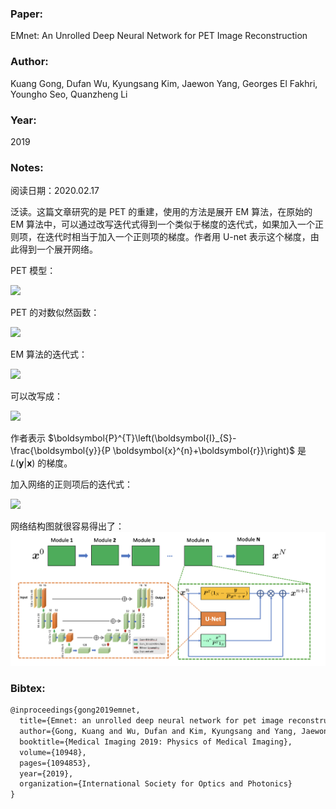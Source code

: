 ### Paper:

EMnet: An Unrolled Deep Neural Network for PET Image Reconstruction

### Author:

Kuang Gong, Dufan Wu, Kyungsang Kim, Jaewon Yang, Georges El Fakhri, Youngho Seo, Quanzheng Li

### Year:

2019

### Notes:

阅读日期：2020.02.17

泛读。这篇文章研究的是 PET 的重建，使用的方法是展开 EM 算法，在原始的 EM 算法中，可以通过改写迭代式得到一个类似于梯度的迭代式，如果加入一个正则项，在迭代时相当于加入一个正则项的梯度。作者用 U-net 表示这个梯度，由此得到一个展开网络。

PET 模型：

<img src="http://latex.codecogs.com/svg.latex? \overline{\boldsymbol{y}}=\boldsymbol{P} \boldsymbol{x}+\boldsymbol{r}" border="0"/>

PET 的对数似然函数：

<img src="http://latex.codecogs.com/svg.latex? L(\boldsymbol{y} | \boldsymbol{x})=\sum_{i=1}^{M} y_{i} \log \bar{y}_{i}-\bar{y}_{i}-\log y_{i} !" border="0"/>

EM 算法的迭代式：

<img src="http://latex.codecogs.com/svg.latex? \boldsymbol{x}^{n+1}=\frac{\boldsymbol{x}^{n}}{\boldsymbol{P}^{T} \boldsymbol{I}_{S}} \boldsymbol{P}^{T} \frac{\boldsymbol{y}}{\boldsymbol{P} \boldsymbol{x}^{n}+\boldsymbol{r}}" border="0"/>



可以改写成：

<img src="http://latex.codecogs.com/svg.latex? \boldsymbol{x}^{n+1}=\boldsymbol{x}^{n}-\frac{\boldsymbol{x}^{n}}{\boldsymbol{P}^{T} \boldsymbol{I}_{S}}\left[\boldsymbol{P}^{T}\left(\boldsymbol{I}_{S}-\frac{\boldsymbol{y}}{\boldsymbol{P} \boldsymbol{x}^{n}+\boldsymbol{r}}\right)\right." border="0"/>

作者表示 $\boldsymbol{P}^{T}\left(\boldsymbol{I}_{S}-\frac{\boldsymbol{y}}{P \boldsymbol{x}^{n}+\boldsymbol{r}}\right)$ 是 $L(\boldsymbol{y} | \boldsymbol{x})$ 的梯度。

加入网络的正则项后的迭代式：

<img src="http://latex.codecogs.com/svg.latex? \boldsymbol{x}^{n+1}=\left\{\boldsymbol{x}^{n}-\alpha^{n} \frac{\boldsymbol{x}^{n}}{\boldsymbol{P}^{T} \boldsymbol{I}_{S}}\left[\boldsymbol{P}^{T}\left(\boldsymbol{I}_{S}-\frac{\boldsymbol{y}}{\boldsymbol{P} \boldsymbol{x}^{n}+\boldsymbol{r}}\right)+f\left(\theta | \boldsymbol{x}^{n}\right)\right]\right\}_{+}" border="0"/>

网络结构图就很容易得出了：
<img src="https://raw.githubusercontent.com/Theodore-PKU/pictures/master/20200217152710.png"/>

### Bibtex:

```latex
@inproceedings{gong2019emnet,
  title={Emnet: an unrolled deep neural network for pet image reconstruction},
  author={Gong, Kuang and Wu, Dufan and Kim, Kyungsang and Yang, Jaewon and El Fakhri, Georges and Seo, Youngho and Li, Quanzheng},
  booktitle={Medical Imaging 2019: Physics of Medical Imaging},
  volume={10948},
  pages={1094853},
  year={2019},
  organization={International Society for Optics and Photonics}
}
```

